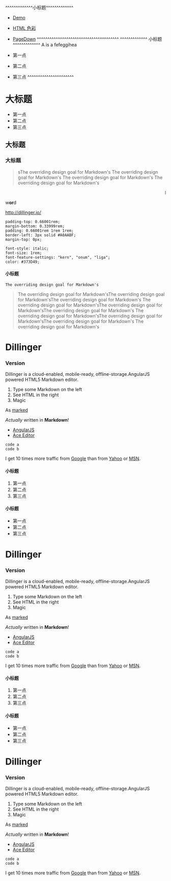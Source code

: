 ^^^^^^^^^^^^^小标题^^^^^^^^^^^^^
- [Demo](http://www.templatemonster.com/demo/58393.html)
- [HTML 色彩](http://www.html-color-codes.info/chinese/)
- [PageDown](https://code.google.com/archive/p/pagedown/wikis/PageDown.wiki)
^^^^^^^^^^^^^^^^^^^^^^^^^^^^^^^^^^^^^^^
^^^^^^^^^^^^^ 小标题^^^^^^^^^^^^^
A is a fefeggihea

- 第一点
- 第二点
- 第三点
^^^^^^^^^^^^^^^^^^^^^^
# 大标题
- 第一点
- 第二点
- 第三点
## 大标题
### 大标题

  > sThe overriding design goal for Markdown's
> The overriding design goal for Markdown's
The overriding design goal for Markdown's
The overriding design goal for Markdown's

<marquee>I'm the ghost from the past!</marquee>

w**or**d

http://dillinger.io/


	padding-top: 0.66001rem;
	margin-bottom: 0.33999rem;
	padding: 0.66001rem 1rem 1rem;
	border-left: 3px solid #A0AABF;
	margin-top: 0px;
	
	font-style: italic;
	font-size: 1rem;
	font-feature-settings: "kern", "onum", "liga";
	color: #373D49;






#### 小标题

	The overriding design goal for Markdown's
	
> The overriding design goal for Markdown'sThe overriding design goal for Markdown'sThe overriding design goal for Markdown's
> The overriding design goal for Markdown'sThe overriding design goal for Markdown'sThe overriding design goal for Markdown's
>The overriding design goal for Markdown'sThe overriding design goal for Markdown'sThe overriding design goal for Markdown's
The overriding design goal for Markdown's

# Dillinger
### Version

Dillinger is a cloud-enabled, mobile-ready, offline-storage.AngularJS powered HTML5 Markdown editor.

  1. Type some Markdown on the left
  2. See HTML in the right
  3. Magic

 
As [marked](https://www.baidu.com)

*Actually* written in **Markdown**!

- [AngularJS](https://www.baidu.com)
- [Ace Editor](https://www.baidu.com)

````	
code a
code b
````	


I get 10 times more traffic from [Google][1] than from [Yahoo][2] or [MSN][3].  

[1]: http://google.com/ 
[2]: http://search.yahoo.com/  "http://google.com/ " 
[3]: http://search.msn.com/    "MSN Search"

#### 小标题
1. 第一点
2. 第二点
3. 第三点
#### 小标题
- 第一点
- 第二点
- 第三点

# Dillinger
### Version

Dillinger is a cloud-enabled, mobile-ready, offline-storage.AngularJS powered HTML5 Markdown editor.

  1. Type some Markdown on the left
  2. See HTML in the right
  3. Magic
  
As [marked](https://www.baidu.com)

*Actually* written in **Markdown**!

- [AngularJS](https://www.baidu.com)
- [Ace Editor](https://www.baidu.com)

````	
code a
code b
````	


I get 10 times more traffic from [Google][1] than from [Yahoo][2] or [MSN][3].  

[1]: http://google.com/ 
[2]: http://search.yahoo.com/  "http://google.com/ " 
[3]: http://search.msn.com/    "MSN Search"

#### 小标题
1. 第一点
2. 第二点
3. 第三点
#### 小标题
- 第一点
- 第二点
- 第三点
# Dillinger
### Version

Dillinger is a cloud-enabled, mobile-ready, offline-storage.AngularJS powered HTML5 Markdown editor.

  1. Type some Markdown on the left
  2. See HTML in the right
  3. Magic
  
As [marked](https://www.baidu.com)

*Actually* written in **Markdown**!

- [AngularJS](https://www.baidu.com)
- [Ace Editor](https://www.baidu.com)

````	
code a
code b
````	


I get 10 times more traffic from [Google][1] than from [Yahoo][2] or [MSN][3].  

[1]: http://google.com/ 
[2]: http://search.yahoo.com/  "http://google.com/ " 
[3]: http://search.msn.com/    "MSN Search"


